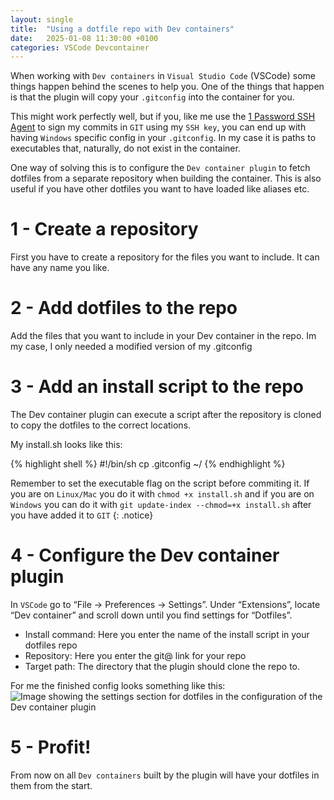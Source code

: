 ```yaml
---
layout: single
title:  "Using a dotfile repo with Dev containers"
date:   2025-01-08 11:30:00 +0100
categories: VSCode Devcontainer
---
```

When working with `Dev containers` in `Visual Studio Code` (VSCode) some things happen behind the scenes to help you. One of the things that happen is that the plugin will copy your `.gitconfig` into the container for you.

This might work perfectly well, but if you, like me use the [1 Password SSH Agent](https://developer.1password.com/docs/ssh/agent/) to sign my commits in `GIT` using my `SSH key`, you can end up with having `Windows` specific config in your `.gitconfig`. In my case it is paths to executables that, naturally, do not exist in the container.

One way of solving this is to configure the `Dev container plugin` to fetch dotfiles from a separate repository when building the container. This is also useful if you have other dotfiles you want to have loaded like aliases etc.

# 1 - Create a repository
First you have to create a repository for the files you want to include. It can have any name you like.

# 2 - Add dotfiles to the repo
Add the files that you want to include in your Dev container in the repo. Im my case, I only needed a modified version of my .gitconfig

# 3 - Add an install script to the repo
The Dev container plugin can execute a script after the repository is cloned to copy the dotfiles to the correct locations.

My install.sh looks like this:

{% highlight shell %}
#!/bin/sh
cp .gitconfig ~/
{% endhighlight %}

Remember to set the executable flag on the script before commiting it. If you are on `Linux/Mac` you do it with `chmod +x install.sh` and if you are on `Windows` you can do it with `git update-index --chmod=+x install.sh` after you have added it to `GIT`
{: .notice}

# 4 - Configure the Dev container plugin
In `VSCode` go to “File -> Preferences -> Settings”. Under “Extensions”, locate “Dev container” and scroll down until you find settings for “Dotfiles”.
- Install command: Here you enter the name of the install script in your dotfiles repo
- Repository: Here you enter the git@ link for your repo
- Target path: The directory that the plugin should clone the repo to.

For me the finished config looks something like this:
<img src="{{ site.url }}{{ site.baseurl }}/assets/images/dotfiles/settings.png" alt="Image showing the settings section for dotfiles in the configuration of the Dev container plugin">

# 5 - Profit!
From now on all `Dev containers` built by the plugin will have your dotfiles in them from the start.